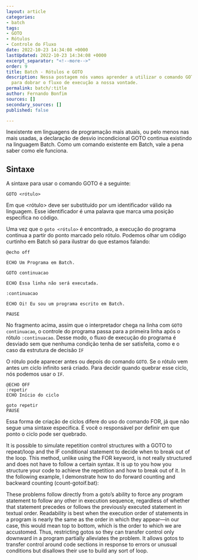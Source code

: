 ```yaml
---
layout: article
categories:
- batch
tags:
- GOTO
- Rótulos
- Controle do Fluxo
date: 2022-10-23 14:34:08 +0000
lastUpdated: 2022-10-23 14:34:08 +0000
excerpt_separator: "<!--more-->"
order: 9
title: Batch - Rótulos e GOTO
description: Nessa postagem nós vamos aprender a utilizar o comando GOTO e rótulos
  para dobrar o fluxo de execução a nossa vontade.
permalink: batch/:title
author: Fernando Bonfim
sources: []
secondary_sources: []
published: false

---
```

Inexistente em linguagens de programação mais atuais, ou pelo menos nas mais usadas, a declaração de desvio incondicional GOTO continua existindo na linguagem Batch.  Como um comando existente em Batch, vale a pena saber como ele funciona.

## Sintaxe

A sintaxe para usar o comando GOTO é a seguinte:

    GOTO <rótulo>

Em que <rótulo> deve ser substituído por um identificador válido na linguagem. Esse identificador é uma palavra que marca uma posição especifica no código.

Uma vez que o `goto <rótulo>` é encontrado, a execução do programa continua a partir do ponto marcado pelo rótulo. Podemos olhar um código curtinho em Batch só para ilustrar do que estamos falando:

    @echo off
    
    ECHO Um Programa em Batch.
    
    GOTO continuacao
     
    ECHO Essa linha não será executada.
    
    :continuacao
    
    ECHO Oi! Eu sou um programa escrito em Batch.
    
    PAUSE

No fragmento acima, assim que o interpretador chega na linha com `GOTO continuacao`, o controle do programa passa para a primeira linha após o rótulo `:continuacao`. Desse modo, o fluxo de execução do programa é desviado sem que nenhuma condição tenha de ser satisfeita, como e o caso da estrutura de decisão `IF`

O rótulo pode aparecer antes ou depois do comando `GOTO`. Se o rótulo vem antes um ciclo infinito será criado. Para decidir quando quebrar esse ciclo, nós podemos usar o `IF`. 

    @ECHO OFF
    :repetir
    ECHO Início do ciclo
    
    goto repetir
    PAUSE

Essa forma de criação de ciclos difere do uso do comando FOR, já que não segue uma sintaxe especifica. É você o responsável por definir em que ponto o ciclo pode ser quebrado.

It is possible to simulate repetition control structures with a GOTO to repeat/loop and the IF conditional statement to decide when to break out of the loop. This method, unlike using the FOR keyword, is not really structured and does not have to follow a certain syntax. It is up to you how you structure your code to achieve the repetition and how to break out of it. In the following example, I demonstrate how to do forward counting and backward counting (count-gotoif.bat):

These problems follow directly from a goto’s ability to force any program statement to follow any other in execution sequence, regardless of whether that statement precedes or follows the previously executed statement in textual order. Readability is best when the execution order of statements in a program is nearly the same as the order in which they appear—in our case, this would mean top to bottom, which is the order to which we are accustomed. Thus, restricting gotos so they can transfer control only downward in a program partially alleviates the problem. It allows gotos to transfer control around code sections in response to errors or unusual conditions but disallows their use to build any sort of loop.